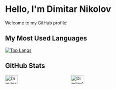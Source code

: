# Hello, I'm Dimitar Nikolov

Welcome to my GitHub profile!

## My Most Used Languages

[![Top Langs](https://github-readme-stats.vercel.app/api/top-langs/?username=Dimitar759&layout=pie)](https://github.com/anuraghazra/github-readme-stats)

## GitHub Stats

<div style="display: flex; flex-direction: row;">
    <a href="https://github.com/Dimitar759/github-readme-stats#gh-light-mode-only">
        <img src="https://github-readme-stats.vercel.app/api?username=Dimitar759&show_icons=true&theme=default#gh-light-mode-only" alt="Dimitar's GitHub stats-Light" style="width: 45%;">
    </a>
    <a href="https://github.com/Dimitar759/github-readme-stats#gh-dark-mode-only">
        <img src="https://github-readme-stats.vercel.app/api?username=Dimitar759&show_icons=true&theme=radical" alt="Dimitar's GitHub stats-Dark" style="width: 45%; margin-left: 10px;">
    </a>
</div>
